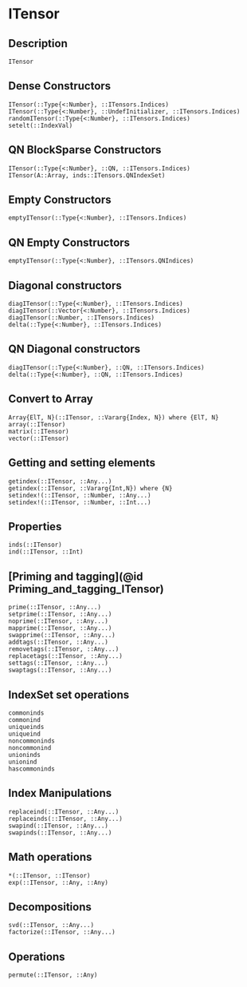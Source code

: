 # ITensor

## Description

```@docs
ITensor
```

## Dense Constructors

```@docs
ITensor(::Type{<:Number}, ::ITensors.Indices)
ITensor(::Type{<:Number}, ::UndefInitializer, ::ITensors.Indices)
randomITensor(::Type{<:Number}, ::ITensors.Indices)
setelt(::IndexVal)
```

## QN BlockSparse Constructors

```@docs
ITensor(::Type{<:Number}, ::QN, ::ITensors.Indices)
ITensor(A::Array, inds::ITensors.QNIndexSet)
```

## Empty Constructors

```@docs
emptyITensor(::Type{<:Number}, ::ITensors.Indices)
```

## QN Empty Constructors

```@docs
emptyITensor(::Type{<:Number}, ::ITensors.QNIndices)
```

## Diagonal constructors

```@docs
diagITensor(::Type{<:Number}, ::ITensors.Indices)
diagITensor(::Vector{<:Number}, ::ITensors.Indices)
diagITensor(::Number, ::ITensors.Indices)
delta(::Type{<:Number}, ::ITensors.Indices)
```

## QN Diagonal constructors

```@docs
diagITensor(::Type{<:Number}, ::QN, ::ITensors.Indices)
delta(::Type{<:Number}, ::QN, ::ITensors.Indices)
```

## Convert to Array

```@docs
Array{ElT, N}(::ITensor, ::Vararg{Index, N}) where {ElT, N}
array(::ITensor)
matrix(::ITensor)
vector(::ITensor)
```

## Getting and setting elements

```@docs
getindex(::ITensor, ::Any...)
getindex(::ITensor, ::Vararg{Int,N}) where {N}
setindex!(::ITensor, ::Number, ::Any...)
setindex!(::ITensor, ::Number, ::Int...)
```

## Properties

```@docs
inds(::ITensor)
ind(::ITensor, ::Int)
```

## [Priming and tagging](@id Priming_and_tagging_ITensor)

```@docs
prime(::ITensor, ::Any...)
setprime(::ITensor, ::Any...)
noprime(::ITensor, ::Any...)
mapprime(::ITensor, ::Any...)
swapprime(::ITensor, ::Any...)
addtags(::ITensor, ::Any...)
removetags(::ITensor, ::Any...)
replacetags(::ITensor, ::Any...)
settags(::ITensor, ::Any...)
swaptags(::ITensor, ::Any...)
```

## IndexSet set operations

```@docs
commoninds
commonind
uniqueinds
uniqueind
noncommoninds
noncommonind
unioninds
unionind
hascommoninds
```

## Index Manipulations

```@docs
replaceind(::ITensor, ::Any...)
replaceinds(::ITensor, ::Any...)
swapind(::ITensor, ::Any...)
swapinds(::ITensor, ::Any...)
```

## Math operations

```@docs
*(::ITensor, ::ITensor)
exp(::ITensor, ::Any, ::Any)
```

## Decompositions
```@docs
svd(::ITensor, ::Any...)
factorize(::ITensor, ::Any...)
```

## Operations

```@docs
permute(::ITensor, ::Any)
```


